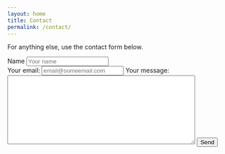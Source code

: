 ```yaml
---
layout: home
title: Contact
permalink: /contact/
---
```


For anything else, use the contact form below.

<form
  action="https://formspree.io/f/xyyaydqv"
  method="POST"
>
  <div>
    <label id="title7" for="Field7">Name
      <input id="name" name="name" type="text" spellcheck="false" maxlength="255" required placeholder="Your name">
    </label>
  </div>
  <label>
    Your email:
    <input type="email" name="email" required placeholder="email@someemail.com">
  </label>
  <label>
    Your message:
    <textarea name="message" spellcheck="true" rows="10" cols="50" required></textarea>
  </label>
  <!-- your other form fields go here -->
  <button class="btn" type="submit">Send</button>
</form>
